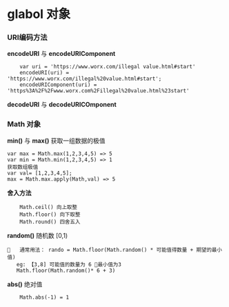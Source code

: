 # glabol 对象

### URI编码方法

**encodeURI** 与 **encodeURIComponent**
```
    var uri = 'https://www.worx.com/illegal value.html#start'
    encodeURI(uri) = 'https://www.worx.com/illegal%20value.html#start';
    encodeURIComponent(uri) = 'https%3A%2F%2Fwww.worx.com%2Fillegal%20value.html%23start'
```
**decodeURI** 与 **decodeURICOmponent** 


### Math 对象

**min()** 与 **max()** 获取一组数据的极值
```
var max = Math.max(1,2,3,4,5) => 5
var min = Math.min(1,2,3,4,5) => 1
获取数组极值
var val= [1,2,3,4,5];
max = Math.max.apply(Math,val) => 5
```
**舍入方法**
```
    Math.ceil() 向上取整
    Math.floor() 向下取整
    Math.round() 四舍五入
```
**random()** 随机数 [0,1)
```
   通常用法： rando = Math.floor(Math.random() * 可能值得数量 + 期望的最小值)
   eg: 【3,8] 可能值的数量为 6 最小值为3
   Math.floor(Math.random()* 6 + 3)
```
**abs()** 绝对值
```
    Math.abs(-1) = 1
```